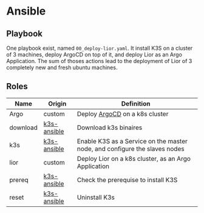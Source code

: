 # Ansible

## Playbook

One playbook exist, named `00_deploy-lior.yaml`.
It install K3S on a cluster of 3 machines, deploy ArgoCD on top of it, and deploy Lior as an Argo Application.
The sum of thoses actions lead to the deployment of Lior of 3 completely new and fresh ubuntu machines.

## Roles

| Name     | Origin                                               | Definition                                                                 |
| -------- | ---------------------------------------------------- | -------------------------------------------------------------------------- |
| Argo     | custom                                               | Deploy [ArgoCD](https://github.com/argoproj/argo-cd) on a k8s cluster      |
| download | [k3s-ansible](https://github.com/k3s-io/k3s-ansible) | Download k3s binaires                                                      |
| k3s      | [k3s-ansible](https://github.com/k3s-io/k3s-ansible) | Enable K3S as a Service on the master node, and configure the slaves nodes |
| lior     | custom                                               | Deploy Lior on a k8s cluster, as an Argo Application                       |
| prereq   | [k3s-ansible](https://github.com/k3s-io/k3s-ansible) | Check the prerequise to install K3S                                        |
| reset    | [k3s-ansible](https://github.com/k3s-io/k3s-ansible) | Uninstall K3s                                                              |
